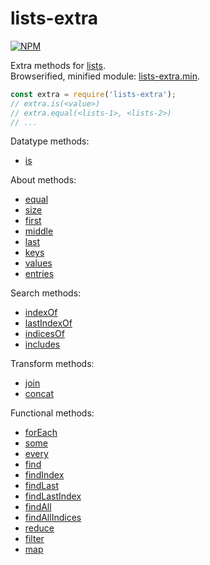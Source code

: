 # lists-extra

[![NPM](https://nodei.co/npm/lists-extra.png)](https://nodei.co/npm/lists-extra/)

Extra methods for [lists].<br>
Browserified, minified module: [lists-extra.min].

```javascript
const extra = require('lists-extra');
// extra.is(<value>)
// extra.equal(<lists-1>, <lists-2>)
// ...
```

Datatype methods:
- [is](https://www.npmjs.com/package/lists-is)

About methods:
- [equal](https://www.npmjs.com/package/lists-equal)
- [size](https://www.npmjs.com/package/lists-size)
- [first](https://www.npmjs.com/package/lists-first)
- [middle](https://www.npmjs.com/package/lists-middle)
- [last](https://www.npmjs.com/package/lists-last)
- [keys](https://www.npmjs.com/package/lists-keys)
- [values](https://www.npmjs.com/package/lists-values)
- [entries](https://www.npmjs.com/package/lists-entries)

Search methods:
- [indexOf](https://www.npmjs.com/package/lists-indexof)
- [lastIndexOf](https://www.npmjs.com/package/lists-lastindexof)
- [indicesOf](https://www.npmjs.com/package/lists-indicesof)
- [includes](https://www.npmjs.com/package/lists-includes)

Transform methods:
- [join](https://www.npmjs.com/package/lists-join)
- [concat](https://www.npmjs.com/package/lists-concat)

Functional methods:
- [forEach](https://www.npmjs.com/package/lists-foreach)
- [some](https://www.npmjs.com/package/lists-some)
- [every](https://www.npmjs.com/package/lists-every)
- [find](https://www.npmjs.com/package/lists-find)
- [findIndex](https://www.npmjs.com/package/lists-findindex)
- [findLast](https://www.npmjs.com/package/lists-findlast)
- [findLastIndex](https://www.npmjs.com/package/lists-findlastindex)
- [findAll](https://www.npmjs.com/package/lists-findall)
- [findAllIndices](https://www.npmjs.com/package/lists-findallindices)
- [reduce](https://www.npmjs.com/package/lists-reduce)
- [filter](https://www.npmjs.com/package/lists-filter)
- [map](https://www.npmjs.com/package/lists-map)


[lists]: https://www.npmjs.com/package/lists-is
[lists-extra.min]: https://www.npmjs.com/package/lists-extra.min

